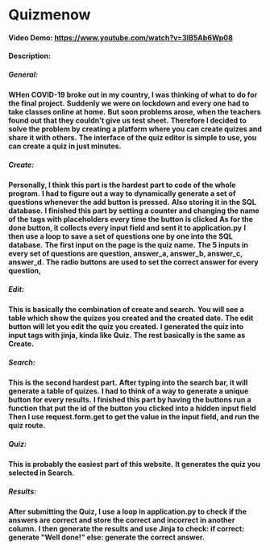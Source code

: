 # Quizmenow
#### Video Demo: https://www.youtube.com/watch?v=3lB5Ab6Wp08
#### Description:
##### General:
**WHen COVID-19 broke out in my country, I was thinking of what to do for the final project.**
**Suddenly we were on lockdown and every one had to take classes online at home.**
**But soon problems arose, when the teachers found out that they couldn't give us test sheet.**
**Therefore I decided to solve the problem by creating a platform where you can create quizes and share it with others.**
**The interface of the quiz editor is simple to use, you can create a quiz in just minutes.**

##### Create:
**Personally, I think this part is the hardest part to code of the whole program.**
**I had to figure out a way to dynamically generate a set of questions whenever the add button is pressed.**
**Also storing it in the SQL database.**
**I finished this part by setting a counter and changing the name of the tags with placeholders every time the button is clicked**
**As for the done button, it collects every input field and sent it to application.py**
**I then use a loop to save a set of questions one by one into the SQL database.**
**The first input on the page is the quiz name.**
**The 5 inputs in every set of questions are question, answer_a, answer_b, answer_c, answer_d.**
**The radio buttons are used to set the correct answer for every question,**

##### Edit:
**This is basically the combination of create and search.**
**You will see a table which show the quizes you created and the created date.**
**The edit button will let you edit the quiz you created.**
**I generated the quiz into input tags with jinja, kinda like Quiz.**
**The rest basically is the same as Create.**

##### Search:
**This is the second hardest part.**
**After typing into the search bar, it will generate a table of quizes.**
**I had to think of a way to generate a unique button for every results.**
**I finished this part by having the buttons run a function that put the id of the button you clicked into a hidden input field**
**Then I use request.form.get to get the value in the input field, and run the quiz route.**

##### Quiz:
**This is probably the easiest part of this website.**
**It generates the quiz you selected in Search.**

##### Results:
**After submitting the Quiz, I use a loop in application.py to check if the answers are correct and store the correct and incorrect in another column.**
**I then generate the results and use Jinja to check: if correct: generate "Well done!" else: generate the correct answer.**
